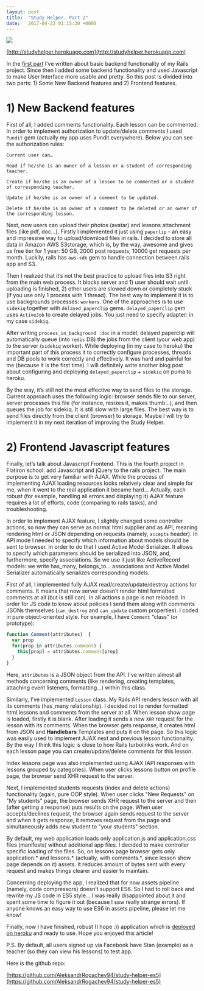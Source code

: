 ```yaml
---
layout: post
title:  "Study Helper. Part 2"
date:   2017-04-22 01:15:30 +0000
---
```



![](http://imgh.us/study_helper2.jpg)

[http://studyhelper.herokuapp.com](http://studyhelper.herokuapp.com)

In the [first part](http://aleksandr-rogachev-blog.com/2017/03/18/study_helper_rails_project/) I’ve written about basic backend functionality of my Rails project. Since then I added some backend functionality and used Javascript to make User Interface more usable and pretty. So this post is divided into two parts: 1) Some New Backend features and 2) Frontend features.

# 1) New Backend features

First of all, I added comments functionality. Each lesson can be commented.  In order to implement authorization to update/delete comments I used `Pundit` gem (actually my app uses Pundit everywhere). Below you can see the authorization rules: 

 

```
Current user can…

Read if he/she is an owner of a lesson or a student of corresponding teacher.

Create if he/she is an owner of a lesson to be commented or a student of corresponding teacher.

Update if he/she is an owner of a comment to be updated.

Delete if he/she is an owner of a comment to be deleted or an owner of the corresponding lesson.
```



Next, now users can upload their photos (avatar) and lessons attachment files (like pdf, doc…). Firstly I implemented it just using `paperlip` - an easy and impressive way to upload/download files in rails.  I decided to store all data in Amazon AWS S3storage, which is, by the way, awesome and gives us free tier for 1 year: 50 GB, 2000 post requests, 10000 get requests per month. Luckily, rails has `aws-sdk` gem to handle connection between rails app and S3. 

Then I realized that it’s not the best practice to upload files into S3 right from the main web process. It blocks server and 1) user should wait until uploading is finished, 2) other users are slowed down or completely stuck (if you use only 1 process with 1 thread). The best way to implement it is to use backgrounds processes: `workers`. One of the approaches is to use `sidekiq` together with `delayed_paperclip` gems. `delayed_paperclip` gem uses `ActiveJob` to create delayed jobs. You just need to specify adapter: in my case `sidekiq`.

After writing `process_in_background :doc` in a model, delayed paperclip will automatically queue (into `redis` DB) the jobs from the client (your web app) to the server (`sidekiq` worker). While deploying (in my case to heroku) the important part of this process it to correctly configure processes, threads and DB pools to work correctly and effectively. It was hard and painful for me (because it is the first time). I will definitely write another blog post about configuring and deploying `delayed_paperclip` + `sidekiq` on puma to heroku.

By the way, it’s still not the most effective way to send files to the storage. Current approach uses the following logic: browser sends file to our server, server processes this file (for instance, resizes it, makes thumb…), and then queues the job for sidekiq. It is still slow with large files. The best way is to send files directly from the client (browser) to storage. Maybe I will try to implement it in my next iteration of improving the Study Helper.

 

# 2) Frontend Javascript features

Finally, let’s talk about Javascript Frontend. This is the fourth project in Flatiron school: add Javascript and jQuery to the rails project. The main purpose is to get very familiar with AJAX. While the process of implementing AJAX loading resources looks relatively clear and simple for me, when it went to the real application it became hard… Actually, each robust (for example, handling all errors and displaying it) AJAX feature requires a lot of efforts, code (comparing to rails tasks), and troubleshooting.

In order to implement AJAX feature, I slightly changed some controller actions, so now they can serve as normal html supplier and as API, meaning rendering html or JSON depending on requests (namely, `accepts` header). In API mode I needed to specify which information about models should be sent to browser. In order to do that I used Active Model Serializer. It allows to specify which parameters should be serialized into JSON, and, furthermore, specify associations. So we use it just like ActiveRecord models: we write has_many, belongs_to… associations and Active Model Serializer automatically serializes corresponding models.

First of all, I implemented fully AJAX read/create/update/destroy actions for comments. It means that now server doesn’t render html formatted comments at all (but is still can). In all actions a page is not reloaded. In order for JS code to know about policies I send them along with comments JSONs themselves (`can_destroy` and `can_update` custom properties). I coded in pure object-oriented style. For example, I have `Comment` “class” (or prototype):



```javascript
function Comment(attributes)  {
  var prop
  for(prop in attributes.comment) {
    this[prop] = attributes.comment[prop]
  }
}
```



Here, `attributes` is a JSON object from the API. I've written almost all methods concerning comments (like rendering, creating templates, attaching event listeners, formatting...) within this class.

Similarly, I've implemented `Lesson` class. My Rails API renders lesson with all its comments (has_many relationship). I decided not to render formatted html lessons and comments from the server at all. When lesson show page is loaded, firstly it is blank. After loading it sends a new `XHR` request for the lesson with its comments. When the browser gets response, it creates html from JSON and **Handlebars** Templates and puts it on the page. So this logic was easily used to implement AJAX next and previous lesson functionality. By the way I think this logic is close to how Rails turbolinks work. And on each lesson page you can create/update/delete comments for this lesson.

Index lessons page was also implemented using AJAX (API responses with lessons grouped by categories). When user clicks lessons button on profile page, the browser send XHR request to the server.

Next, I implemented students requests (index and delete actions) functionality (again, pure OOP style). When user clicks "New Requests" on "My students" page, the browser sends XHR request to the server and then (after getting a response) puts results on the page. When user accepts/declines request, the browser again sends request to the server and when it gets response, it removes request from the page and simultaneously adds new student to "your students" section. 

By default, my web application loads only application.js and application.css files (manifests) without additional app files. I decided to make controller specific loading of the files. So, on lessons page browser gets only application.* and lessons.* (actually, with comments.*, since lesson show page depends on it) assets. It reduces amount of bytes sent with every request and makes things clearer and easier to maintain. 

Concerning deploying the app, I realized that for now assets pipeline (namely, code compressors) doesn’t support ES6. So I had to roll back and rewrite my JS code in ES5 style… I was really disappointed about it and spent some time to figure it out (because I saw really strange errors). If anyone knows an easy way to use ES6 in assets pipeline, please let me know!

Finally, now I have finished, robust (I hope :)) application which is [deployed on heroku](http://studyhelper.herokuapp.com) and ready to use. Hope you enjoyed this article!

P.S. By default, all users signed up via Facebook have Stan (example) as a teacher (so they can view his lessons) to test app.

Here is the github repo:

[https://github.com/AleksandrRogachev94/study-helper-es5](https://github.com/AleksandrRogachev94/study-helper-es5)
